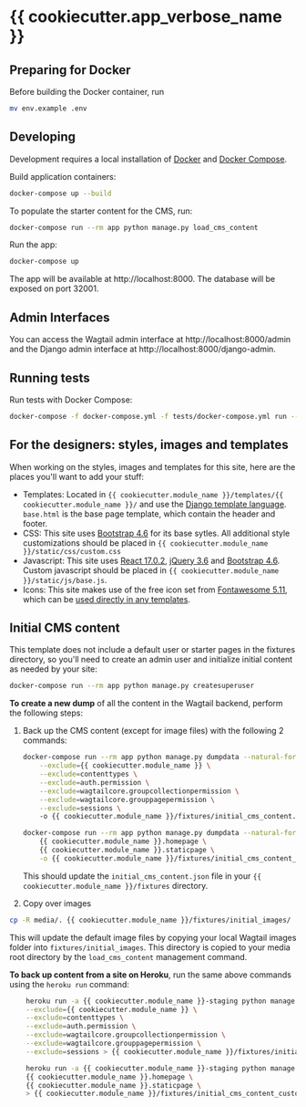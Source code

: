 # {{ cookiecutter.app_verbose_name }}

## Preparing for Docker

Before building the Docker container, run
```bash
mv env.example .env
```

## Developing

Development requires a local installation of [Docker](https://docs.docker.com/install/)
and [Docker Compose](https://docs.docker.com/compose/install/).

Build application containers:

```bash
docker-compose up --build
```

To populate the starter content for the CMS, run:

```bash
docker-compose run --rm app python manage.py load_cms_content
```

Run the app:

```bash
docker-compose up
```

The app will be available at http://localhost:8000. The database will be exposed
on port 32001.


## Admin Interfaces

You can access the Wagtail admin interface at http://localhost:8000/admin and the 
Django admin interface at http://localhost:8000/django-admin.


## Running tests

Run tests with Docker Compose:

```bash
docker-compose -f docker-compose.yml -f tests/docker-compose.yml run --rm app
```


## For the designers: styles, images and templates

When working on the styles, images and templates for this site, here are the places you'll want to add your stuff:

* Templates: Located in `{{ cookiecutter.module_name }}/templates/{{ cookiecutter.module_name }}/` and use the [Django template language](https://docs.djangoproject.com/en/3.2/topics/templates/). `base.html` is the base page template, which contain the header and footer. 
* CSS: This site uses [Bootstrap 4.6](https://getbootstrap.com/docs/4.6/getting-started/introduction/) for its base sytles. All additional style customizations should be placed in `{{ cookiecutter.module_name }}/static/css/custom.css`
* Javascript: This site uses [React 17.0.2](https://reactjs.org/), [jQuery 3.6](https://jquery.com/) and [Bootstrap 4.6](https://getbootstrap.com/docs/4.6/getting-started/javascript/). Custom javascript should be placed in `{{ cookiecutter.module_name }}/static/js/base.js`.
* Icons: This site makes use of the free icon set from [Fontawesome 5.11](https://fontawesome.com/icons?d=gallery&p=2&m=free), which can be [used directly in any templates](https://fontawesome.com/how-to-use/on-the-web/referencing-icons/basic-use).

## Initial CMS content

This template does not include a default user or starter pages in the fixtures directory, so you'll need 
to create an admin user and initialize initial content as needed by your site:

```bash
docker-compose run --rm app python manage.py createsuperuser
```

**To create a new dump** of all the content in the Wagtail backend, perform the following steps:

1. Back up the CMS content (except for image files) with the following 2 commands:

    ```bash
    docker-compose run --rm app python manage.py dumpdata --natural-foreign --indent 2 \
        --exclude={{ cookiecutter.module_name }} \
        --exclude=contenttypes \
        --exclude=auth.permission \
        --exclude=wagtailcore.groupcollectionpermission \
        --exclude=wagtailcore.grouppagepermission \
        --exclude=sessions \ 
        -o {{ cookiecutter.module_name }}/fixtures/initial_cms_content.json
    ```

    ```bash
    docker-compose run --rm app python manage.py dumpdata --natural-foreign --indent 2 \
        {{ cookiecutter.module_name }}.homepage \
        {{ cookiecutter.module_name }}.staticpage \
        -o {{ cookiecutter.module_name }}/fixtures/initial_cms_content_custom_pages.json
    ```

    This should update the `initial_cms_content.json` file in your `{{ cookiecutter.module_name }}/fixtures`
    directory.

2. Copy over images

```bash
cp -R media/. {{ cookiecutter.module_name }}/fixtures/initial_images/
```

This will update the default image files by copying your local Wagtail images folder into `fixtures/initial_images`. This directory is copied to your media root directory by the `load_cms_content` management command.


**To back up content from a site on Heroku**, run the same above commands using the `heroku run` command:

```bash
    heroku run -a {{ cookiecutter.module_name }}-staging python manage.py dumpdata --natural-foreign --indent 2 \
    --exclude={{ cookiecutter.module_name }} \
    --exclude=contenttypes \
    --exclude=auth.permission \
    --exclude=wagtailcore.groupcollectionpermission \
    --exclude=wagtailcore.grouppagepermission \
    --exclude=sessions > {{ cookiecutter.module_name }}/fixtures/initial_cms_content.json
```

```bash
    heroku run -a {{ cookiecutter.module_name }}-staging python manage.py dumpdata --natural-foreign --indent 2 \
    {{ cookiecutter.module_name }}.homepage \
    {{ cookiecutter.module_name }}.staticpage \
    > {{ cookiecutter.module_name }}/fixtures/initial_cms_content_custom_pages.json
```

